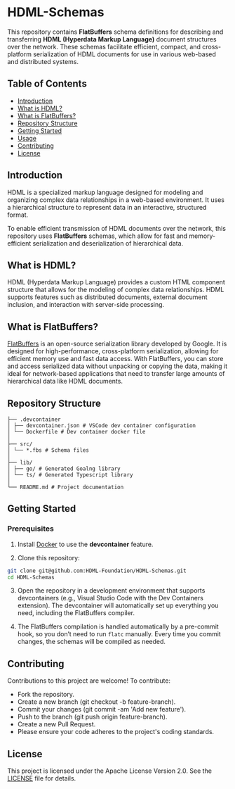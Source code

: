 # HDML-Schemas

This repository contains **FlatBuffers** schema definitions for describing and transferring **HDML (Hyperdata Markup Language)** document structures over the network. These schemas facilitate efficient, compact, and cross-platform serialization of HDML documents for use in various web-based and distributed systems.

## Table of Contents
- [Introduction](#introduction)
- [What is HDML?](#what-is-hdml)
- [What is FlatBuffers?](#what-is-flatbuffers)
- [Repository Structure](#repository-structure)
- [Getting Started](#getting-started)
- [Usage](#usage)
- [Contributing](#contributing)
- [License](#license)

## Introduction

HDML is a specialized markup language designed for modeling and organizing complex data relationships in a web-based environment. It uses a hierarchical structure to represent data in an interactive, structured format.

To enable efficient transmission of HDML documents over the network, this repository uses **FlatBuffers** schemas, which allow for fast and memory-efficient serialization and deserialization of hierarchical data.

## What is HDML?

HDML (Hyperdata Markup Language) provides a custom HTML component structure that allows for the modeling of complex data relationships. HDML supports features such as distributed documents, external document inclusion, and interaction with server-side processing.

## What is FlatBuffers?

[FlatBuffers](https://google.github.io/flatbuffers/) is an open-source serialization library developed by Google. It is designed for high-performance, cross-platform serialization, allowing for efficient memory use and fast data access. With FlatBuffers, you can store and access serialized data without unpacking or copying the data, making it ideal for network-based applications that need to transfer large amounts of hierarchical data like HDML documents.

## Repository Structure

```
├── .devcontainer
│ ├── devcontainer.json # VSCode dev container configuration
│ └── Dockerfile # Dev container docker file
│
├── src/ 
│ └── *.fbs # Schema files
│
├── lib/
│ ├── go/ # Generated Goalng library
│ └── ts/ # Generated Typescript library
│
└── README.md # Project documentation
```

## Getting Started

### Prerequisites

1. Install [Docker](https://www.docker.com/get-started) to use the **devcontainer** feature.
   
2. Clone this repository:

```bash
git clone git@github.com:HDML-Foundation/HDML-Schemas.git
cd HDML-Schemas
```

3. Open the repository in a development environment that supports devcontainers (e.g., Visual Studio Code with the Dev Containers extension). The devcontainer will automatically set up everything you need, including the FlatBuffers compiler.

4. The FlatBuffers compilation is handled automatically by a pre-commit hook, so you don’t need to run `flatc` manually. Every time you commit changes, the schemas will be compiled as needed.

## Contributing

Contributions to this project are welcome! To contribute:

- Fork the repository.
- Create a new branch (git checkout -b feature-branch).
- Commit your changes (git commit -am 'Add new feature').
- Push to the branch (git push origin feature-branch).
- Create a new Pull Request.
- Please ensure your code adheres to the project's coding standards.

## License

This project is licensed under the Apache License Version 2.0. See the [LICENSE](https://github.com/HDML-Foundation/HDML-Schemas/blob/main/LICENSE) file for details.